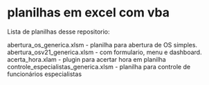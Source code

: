 # planilhas em excel com vba

Lista de planilhas desse repositorio:


abertura_os_generica.xlsm - planilha para abertura de OS simples.<br>
abertura_osv21_generica.xlsm - com formulario, menu e dashboard.<br>
acerta_hora.xlam - plugin para acertar hora em planilha<br>
controle_especialistas_generica.xlsm - planilha para controle de funcionários especialistas<br>
